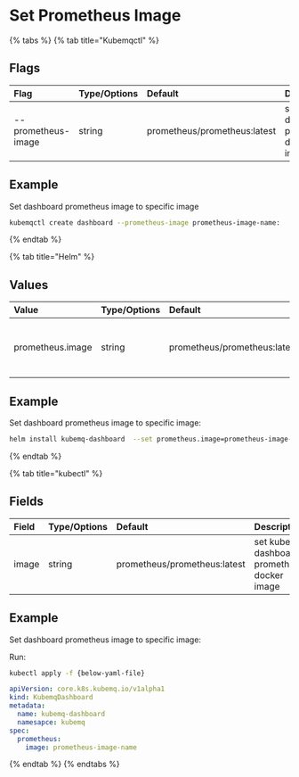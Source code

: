 # Set Prometheus Image

{% tabs %}
{% tab title="Kubemqctl" %}
## Flags

| Flag | Type/Options | Default | Description |
| :--- | :--- | :--- | :--- |
| --prometheus-image | string | prometheus/prometheus:latest | set kubemq dashboard prometheus docker image |

## Example

Set dashboard prometheus image to specific image

```bash
kubemqctl create dashboard --prometheus-image prometheus-image-name:
```
{% endtab %}

{% tab title="Helm" %}
## Values

| Value | Type/Options | Default | Description |
| :--- | :--- | :--- | :--- |
| prometheus.image | string | prometheus/prometheus:latest | set kubemq dashboard prometheus docker image |

## Example

Set dashboard prometheus image to specific image:

```bash
helm install kubemq-dashboard  --set prometheus.image=prometheus-image-name kubemq-charts/dashboard
```
{% endtab %}

{% tab title="kubectl" %}
## Fields

| Field | Type/Options | Default | Description |
| :--- | :--- | :--- | :--- |
| image | string | prometheus/prometheus:latest | set kubemq dashboard prometheus docker image |

## Example

Set dashboard prometheus image to specific image:

Run:

```bash
kubectl apply -f {below-yaml-file}
```

```yaml
apiVersion: core.k8s.kubemq.io/v1alpha1
kind: KubemqDashboard
metadata:
  name: kubemq-dashboard
  namesapce: kubemq
spec:
  prometheus:
    image: prometheus-image-name
```
{% endtab %}
{% endtabs %}

